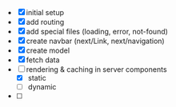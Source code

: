 - [x] initial setup
- [x] add routing
- [x] add special files (loading, error, not-found)
- [x] create navbar (next/Link, next/navigation)
- [x] create model
- [x] fetch data
- [ ] rendering & caching in server components
  - [x] static
  - [ ] dynamic
- [ ]
